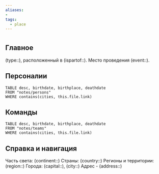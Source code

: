```yaml
---
aliases:
- 
tags:
  - place
---
```

# 

## Главное

(type::), расположенный в (ispartof::). Место проведения (event::).

## Персоналии

```dataview 
TABLE desc, birthdate, birthplace, deathdate
FROM "notes/persons" 
WHERE contains(cities, this.file.link)
```

## Команды

```dataview 
TABLE desc, birthdate, birthplace, deathdate
FROM "notes/teams" 
WHERE contains(cities, this.file.link)
```

## Справка и навигация

Часть света: (continent::)
Страны: (country::)
Регионы и территории: (region::)
Города: (capital::), (city::)
Адрес - (address::)
